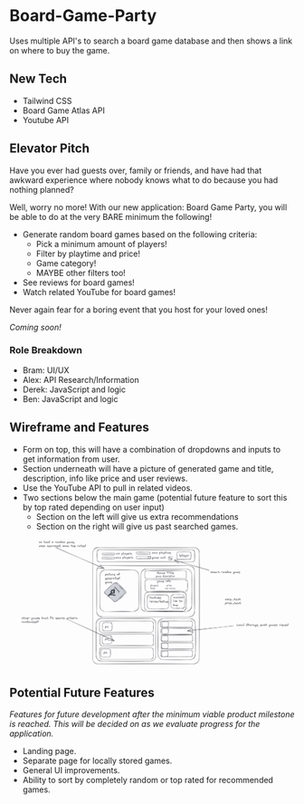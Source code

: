 # Board-Game-Party
Uses multiple API's to search a board game database and then shows a link on where to buy the game.

## New Tech

- Tailwind CSS
- Board Game Atlas API
- Youtube API

## Elevator Pitch

Have you ever had guests over, family or friends, and have had that awkward experience where nobody knows what to do because you had nothing planned?

Well, worry no more!
With our new application: Board Game Party, you will be able to do at the very BARE minimum the following!

- Generate random board games based on the following criteria:
    - Pick a minimum amount of players!
    - Filter by playtime and price!
    - Game category!
    - MAYBE other filters too!
- See reviews for board games!
- Watch related YouTube for board games!

Never again fear for a boring event that you host for your loved ones! 

*Coming soon!*

### Role Breakdown

- Bram: UI/UX
- Alex: API Research/Information
- Derek: JavaScript and logic
- Ben: JavaScript and logic


## Wireframe and Features

- Form on top, this will have a combination of dropdowns and inputs to get information from user.
- Section underneath will have a picture of generated game and title, description, info like price and user reviews. 
- Use the YouTube API to pull in related videos.
- Two sections below the main game (potential future feature to sort this by top rated depending on user input)
    - Section on the left will give us extra recommendations
    - Section on the right will give us past searched games.

![wireframe](./assets/images/bgpwireframe.PNG)

## Potential Future Features

*Features for future development after the minimum viable product milestone is reached. This will be decided on as we evaluate progress for the application.*

- Landing page.
- Separate page for locally stored games.
- General UI improvements.
- Ability to sort by completely random or top rated for recommended games.